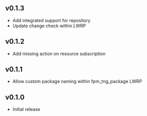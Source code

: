 ## v0.1.3
* Add integrated support for repository
* Update change check within LWRP

## v0.1.2
* Add missing action on resource subscription

## v0.1.1
* Allow custom package naming within fpm_tng_package LWRP

## v0.1.0
* Initial release
